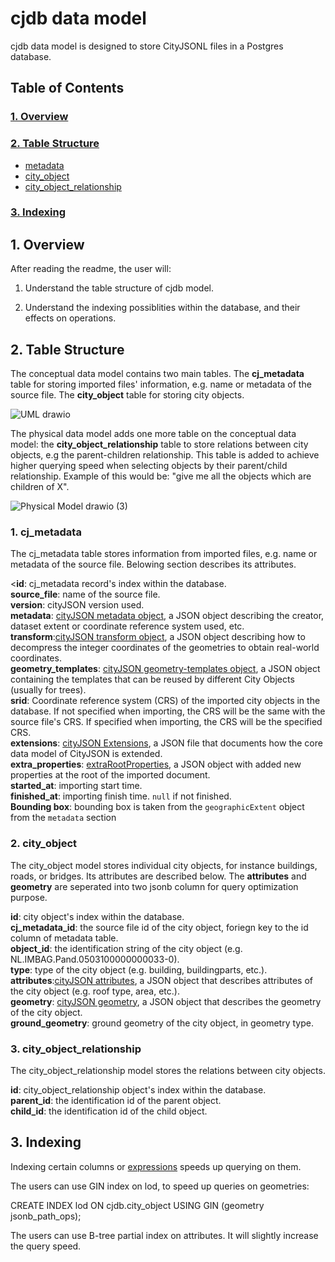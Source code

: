 # cjdb data model
cjdb data model is designed to store CityJSONL files in a Postgres database.

## Table of Contents
### [1. Overview](#overview)

### [2. Table Structure](#table_structure)
 - [metadata](#metadata)
 - [city_object](#city_object)
 - [city_object_relationship](#city_object_relationship)

### [3. Indexing](#Indexing)

 
## 1. Overview <a name="overview"></a>

After reading the readme, the user will:

1) Understand the table structure of cjdb model.

2) Understand the indexing possiblities within the database, and their effects on operations.

## 2. Table Structure <a name="table_structure"></a>

The conceptual data model contains two main tables. The **cj_metadata** table for storing imported files' information, e.g. name or metadata of the source file. The **city_object** table for storing city objects. 

![UML drawio](https://user-images.githubusercontent.com/92783160/200633172-e33fc6ae-26b4-4b16-a2a7-968cc9a34d5e.png)


The physical data model adds one more table on the conceptual data model: the **city_object_relationship** table to store relations between city objects, e.g the parent-children relationship. This table is added to achieve higher querying speed when selecting objects by their parent/child relationship. Example of this would be: "give me all the objects which are children of X". 


![Physical Model drawio (3)](https://user-images.githubusercontent.com/92783160/200633220-92f95184-edce-44b9-bfa9-7db5fccbfc0e.png)


### 1. cj_metadata <a name="cj_metadata"></a>

The cj_metadata table stores information from imported files, e.g. name or metadata of the source file. Belowing section describes its attributes.

<**id**: cj_metadata record's index within the database.<br/>
**source_file**: name of the source file.<br/>
**version**: cityJSON version used.<br/>
**metadata**: [cityJSON metadata object](https://www.cityjson.org/specs/#metadata), a JSON object describing the creator, dataset extent or coordinate reference system used, etc.<br/>
**transform**:[cityJSON transform object](https://www.cityjson.org/specs/#transform-object), a JSON object describing how to decompress the integer coordinates of the geometries to obtain real-world coordinates.<br/>
**geometry_templates**: [cityJSON geometry-templates object](https://www.cityjson.org/specs/#geometry-templates), a JSON object containing the templates that can be reused by different City Objects (usually for trees).<br/>
**srid**: Coordinate reference system (CRS) of the imported city objects in the database. If not specified when importing, the CRS will be the same with the source file's CRS. If specified when importing, the CRS will be the specified CRS.<br/>
**extensions**: [cityJSON Extensions](https://www.cityjson.org/specs/#extensions), a JSON file that documents how the core data model of CityJSON is extended.<br/>
**extra_properties**: [extraRootProperties](https://www.cityjson.org/specs/#case-2-adding-new-properties-at-the-root-of-a-document), a JSON object with added new properties at the root of the imported document.<br/>
**started_at**: importing start time.<br/>
**finished_at**: importing finish time. `null` if not finished.<br/>
**Bounding box**: bounding box is taken from the `geographicExtent` object from the `metadata` section

### 2. city_object <a name="city_object"></a>

The city_object model stores individual city objects, for instance buildings, roads, or bridges. Its attributes are described below. The **attributes** and **geometry** are seperated into two jsonb column for query optimization purpose.

**id**: city object's index within the database.<br/>
**cj_metadata_id**: the source file id of the city object, foriegn key to the id column of metadata table.<br/>
**object_id**: the identification string of the city object (e.g. NL.IMBAG.Pand.0503100000000033-0).<br/>
**type**: type of the city object (e.g. building, buildingparts, etc.).<br/>
**attributes**:[cityJSON attributes](https://www.cityjson.org/specs/#attributes-for-all-city-objects), a JSON object that describes attributes of the city object (e.g. roof type, area, etc.).<br/>
**geometry**: [cityJSON geometry](https://www.cityjson.org/specs/#geometry-objects), a JSON object that describes the geometry of the city object.<br/>
**ground_geometry**: ground geometry of the city object, in geometry type.<br/>

### 3. city_object_relationship <a name="city_object_relationship"></a>
The city_object_relationship model stores the relations between city objects.

**id**: city_object_relationship object's index within the database.<br/>
**parent_id**: the identification id of the parent object.<br/>
**child_id**: the identification id of the child object.<br/>

## 3. Indexing

Indexing certain columns or [expressions](https://www.postgresql.org/docs/current/indexes-expressional.html) speeds up querying on them. 

The users can use GIN index on lod, to speed up queries on geometries:

CREATE INDEX lod ON cjdb.city_object USING GIN (geometry jsonb_path_ops);

The users can use B-tree partial index on attributes. It will slightly increase the query speed.


